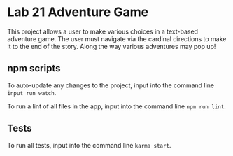 # Lab 21 Adventure Game

This project allows a user to make various choices in a text-based adventure game.  The user must navigate via the cardinal directions to make it to the end of the story.  Along the way various adventures may pop up!

## npm scripts

To auto-update any changes to the project, input into the command line `input run watch`.

To run a lint of all files in the app, input into the command line `npm run lint`.

## Tests

To run all tests, input into the command line `karma start`.
